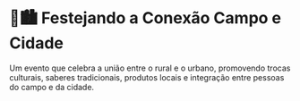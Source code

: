# 🌾🏙️ Festejando a Conexão Campo e Cidade

Um evento que celebra a união entre o rural e o urbano, promovendo trocas culturais, saberes tradicionais, produtos locais e integração entre pessoas do campo e da cidade.


